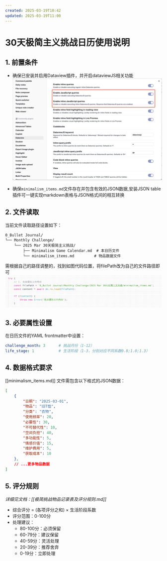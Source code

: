 ```yaml
---
created: 2025-03-19T10:42
updated: 2025-03-19T11:00
---
```


# 30天极简主义挑战日历使用说明

## 1. 前置条件
- 确保已安装并启用Dataview插件，并开启dataviewJS相关功能
  ![image.png|450](https://raw.githubusercontent.com/YuriWg/Obisidian_Pic/main/Picgo/dataviewjs.png)

- 确保`minimalism_items.md`文件存在并包含有效的JSON数据,安装JSON table插件可一键实现markdown表格与JSON格式间的相互转换

## 2. 文件读取
当前文件读取路径设置如下：
```
0_Bullet Journal/
└── Monthly Challenge/
    └── 2025 Mar 30天极简主义挑战/
        ├── Minimalism Game Calendar.md  # 本日历文件
        └── minimalism_items.md         # 物品数据文件
```
需根据自己的路径调整的，找到如图代码位置，将filePath改为自己的文件路径即可
![image.png|500](https://raw.githubusercontent.com/YuriWg/Obisidian_Pic/main/Picgo/%E6%96%87%E4%BB%B6%E8%B7%AF%E5%BE%84.png)

## 3. 必要属性设置
在日历文件的YAML frontmatter中设置：
```yaml
challenge_month: 3      # 挑战月份（1-12）
life_stage: 1           # 生活阶段（1-3，分别对应不同系数0.8;1.0;1.3）
```

## 4. 数据格式要求
[[minimalism_items.md]] 文件需包含以下格式的JSON数据：
```json
[
    {
        "日期": "2025-03-01",
        "物品": "旧T恤",
        "分类": "衣物",
        "使用频率": 20,
        "必要性": 30,
        "不可替代性": 10,
        "空间负担": 40,
        "多功能性": 5,
        "情感价值": 15,
        "维护费用": 5,
        "获取成本": 10
    },
    // ...更多物品数据
]
```

## 5. 评分规则
_详细见文档：[[极简挑战物品记录表及评分规则.md]]_
- 综合评分 = (各项评分之和) × 生活阶段系数
- 评分范围：0-100分
- 处理建议：
  - 80-100分：必须保留
  - 60-79分：建议保留
  - 40-59分：灵活处理
  - 20-39分：推荐舍弃
  - 0-19分：立即处理
